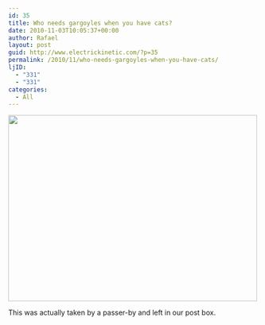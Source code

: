 ```yaml
---
id: 35
title: Who needs gargoyles when you have cats?
date: 2010-11-03T10:05:37+00:00
author: Rafael
layout: post
guid: http://www.electrickinetic.com/?p=35
permalink: /2010/11/who-needs-gargoyles-when-you-have-cats/
ljID:
  - "331"
  - "331"
categories:
  - All
---
```

<a href="http://www.rafaelhart.com/2010/11/03/who-needs-gargoyles-when-you-have-cats/jai-2/" rel="attachment wp-att-55"><img class="aligncenter size-full wp-image-55" title="jai" src="http://www.rafaelhart.com/wp-content/uploads/2010/11/jai1.jpg" alt="" width="500" height="375" /></a>

This was actually taken by a passer-by and left in our post box.